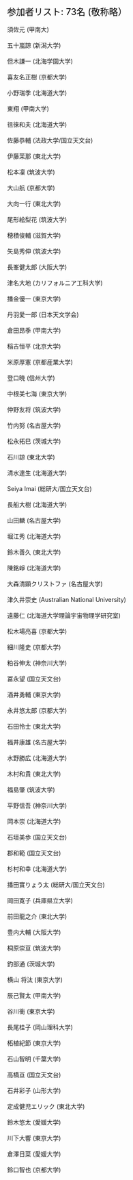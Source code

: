 <span style="font-size: 150%; color: black;">参加者リスト: 73名 (敬称略）</span>
<br>
<br>
須佐元 (甲南大)<br>                                 
五十嵐諒 (新潟大学)<br>                             
但木謙一 (北海学園大学)<br>                         
喜友名正樹 (京都大学)<br>                           
小野瑞季 (北海道大学)<br>                           
東翔 (甲南大学)<br>                                 
徂徠和夫 (北海道大学)<br>                           
佐藤恭輔 (法政大学/国立天文台)<br>                  
伊藤茉那 (東北大学)<br>                             
松本凜 (筑波大学)<br>                               
大山航 (京都大学)<br>                               
大向一行 (東北大学)<br>                             
尾形絵梨花 (筑波大学)<br>                           
穂積俊輔 (滋賀大学)<br>                             
矢島秀伸 (筑波大学)<br>                             
長峯健太郎 (大阪大学)<br>                           
津名大地 (カリフォルニア工科大学)<br>               
播金優一 (東京大学)<br>                             
丹羽愛一郎 (日本天文学会)<br>                       
倉田昂季 (甲南大学)<br>                       
稲吉恒平 (北京大学)<br>                             
米原厚憲 (京都産業大学)<br>                         
登口暁 (信州大学)<br>                               
中根美七海 (東京大学)<br>                           
仲野友将 (筑波大学)<br>                             
竹内努 (名古屋大学)<br>                             
松永拓巳 (茨城大学)<br>                             
石川諒 (東北大学)<br>                               
清水達生 (北海道大学)<br>                           
Seiya Imai (総研大/国立天文台)<br>                  
長船大樹 (北海道大学)<br>                           
山田麟 (名古屋大学)<br>                             
堀江秀 (北海道大学)<br>                             
鈴木善久 (東北大学)<br>                             
陳銘崢 (北海道大学)<br>                             
大森清顕クリストファ (名古屋大学)<br>               
津久井崇史 (Australian National University)<br>     
遠藤仁 (北海道大学理論宇宙物理学研究室)<br>         
松木場亮喜 (京都大学)<br>                           
細川隆史 (京都大学)<br>                             
粕谷伸太 (神奈川大学)<br>                           
冨永望 (国立天文台)<br>                             
酒井勇輔 (東京大学)<br>                             
永井悠太郎 (京都大学)<br>                           
石田怜士 (東北大学)<br>                             
福井康雄 (名古屋大学)<br>                           
水野勝広 (北海道大学)<br>                           
木村和貴 (東北大学)<br>                             
福島肇 (筑波大学)<br>                               
平野信吾 (神奈川大学)<br>                           
岡本崇 (北海道大学)<br>                             
石垣美歩 (国立天文台)<br>                           
郡和範 (国立天文台)<br>                           
杉村和幸 (北海道大学)<br>                           
播田實りょう太 (総研大/国立天文台)<br>                      
岡田寛子 (兵庫県立大学)<br>                         
前田龍之介 (東北大学)<br>                           
豊内大輔 (大阪大学)<br>                             
桐原崇亘 (筑波大学)<br>                             
釣部通 (茨城大学)<br>                               
横山 将汰 (東京大学)<br>                            
辰己賢太 (甲南大学)<br>                             
谷川衝 (東京大学)<br>                               
長尾桂子 (岡山理科大学)<br>                         
柘植紀節 (東京大学)<br>                             
石山智明 (千葉大学)<br>                             
高橋亘 (国立天文台)<br>                             
石井彩子 (山形大学)<br>                             
定成健児エリック (東北大学)<br>                     
鈴木悠太 (愛媛大学)<br>                             
川下大響 (東京大学)<br>                             
倉澤日菜 (愛媛大学)<br>                             
鈴口智也 (京都大学)<br>                             

